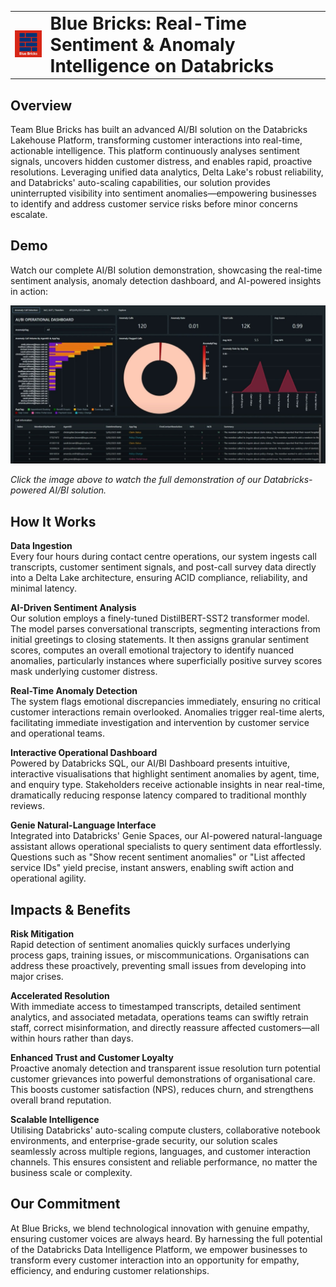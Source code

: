 <table>
  <tr>
    <td><img src="assets/images/bluebrickslogo-128.png" width="128" alt="Logo"></td>
    <td><h1 style="margin: 0;">Blue Bricks: Real-Time Sentiment & Anomaly Intelligence on Databricks</h1></td>
  </tr>
</table>

## Overview
Team Blue Bricks has built an advanced AI/BI solution on the Databricks Lakehouse Platform, transforming customer interactions into real-time, actionable intelligence. This platform continuously analyses sentiment signals, uncovers hidden customer distress, and enables rapid, proactive resolutions. Leveraging unified data analytics, Delta Lake's robust reliability, and Databricks' auto-scaling capabilities, our solution provides uninterrupted visibility into sentiment anomalies—empowering businesses to identify and address customer service risks before minor concerns escalate.

## Demo

Watch our complete AI/BI solution demonstration, showcasing the real-time sentiment analysis, anomaly detection dashboard, and AI-powered insights in action:

<a href="https://youtu.be/W92BQ5uSNr4?si=wcZ7Pjz7uJPeVzRN" target="_blank">
  <img src="assets/images/aibi-screenshot.jpeg" alt="Blue Bricks Demo - Real-Time Sentiment & Anomaly Intelligence" width="640" style="max-width: 100%;">
</a>

*Click the image above to watch the full demonstration of our Databricks-powered AI/BI solution.*

 
## How It Works
**Data Ingestion**  
Every four hours during contact centre operations, our system ingests call transcripts, customer sentiment signals, and post-call survey data directly into a Delta Lake architecture, ensuring ACID compliance, reliability, and minimal latency.
 
**AI-Driven Sentiment Analysis**  
Our solution employs a finely-tuned DistilBERT-SST2 transformer model. The model parses conversational transcripts, segmenting interactions from initial greetings to closing statements. It then assigns granular sentiment scores, computes an overall emotional trajectory to identify nuanced anomalies, particularly instances where superficially positive survey scores mask underlying customer distress.

**Real-Time Anomaly Detection**  
The system flags emotional discrepancies immediately, ensuring no critical customer interactions remain overlooked. Anomalies trigger real-time alerts, facilitating immediate investigation and intervention by customer service and operational teams.
 
**Interactive Operational Dashboard**  
Powered by Databricks SQL, our AI/BI Dashboard presents intuitive, interactive visualisations that highlight sentiment anomalies by agent, time, and enquiry type. Stakeholders receive actionable insights in near real-time, dramatically reducing response latency compared to traditional monthly reviews.
 
**Genie Natural-Language Interface**  
Integrated into Databricks' Genie Spaces, our AI-powered natural-language assistant allows operational specialists to query sentiment data effortlessly. Questions such as "Show recent sentiment anomalies" or "List affected service IDs" yield precise, instant answers, enabling swift action and operational agility.
 
## Impacts & Benefits  
**Risk Mitigation**  
Rapid detection of sentiment anomalies quickly surfaces underlying process gaps, training issues, or miscommunications. Organisations can address these proactively, preventing small issues from developing into major crises.
 
**Accelerated Resolution**  
With immediate access to timestamped transcripts, detailed sentiment analytics, and associated metadata, operations teams can swiftly retrain staff, correct misinformation, and directly reassure affected customers—all within hours rather than days.
 
**Enhanced Trust and Customer Loyalty**  
Proactive anomaly detection and transparent issue resolution turn potential customer grievances into powerful demonstrations of organisational care. This boosts customer satisfaction (NPS), reduces churn, and strengthens overall brand reputation.
 
**Scalable Intelligence**  
Utilising Databricks' auto-scaling compute clusters, collaborative notebook environments, and enterprise-grade security, our solution scales seamlessly across multiple regions, languages, and customer interaction channels. This ensures consistent and reliable performance, no matter the business scale or complexity.
 
## Our Commitment  
At Blue Bricks, we blend technological innovation with genuine empathy, ensuring customer voices are always heard. By harnessing the full potential of the Databricks Data Intelligence Platform, we empower businesses to transform every customer interaction into an opportunity for empathy, efficiency, and enduring customer relationships.
